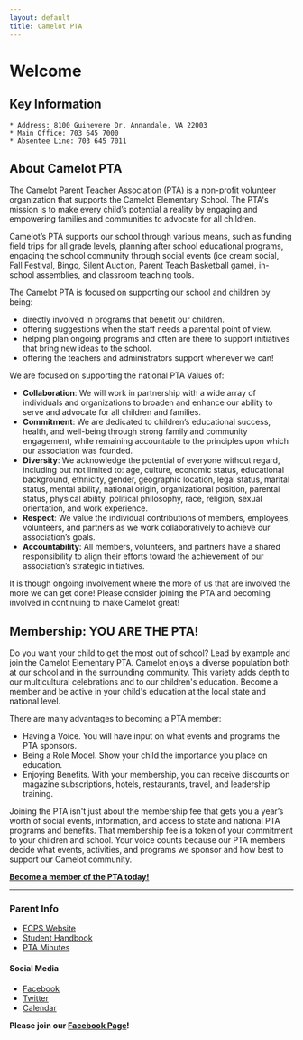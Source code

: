 ```yaml
---
layout: default
title: Camelot PTA
---
```


# Welcome

## Key Information
    * Address: 8100 Guinevere Dr, Annandale, VA 22003
    * Main Office: 703 645 7000
    * Absentee Line: 703 645 7011

## About Camelot PTA

The Camelot Parent Teacher Association (PTA) is a non-profit volunteer organization that supports the Camelot Elementary School. The PTA's mission is to make every child’s potential a reality by engaging and empowering families and communities to advocate for all children. 

Camelot’s PTA supports our school through various means, such as funding field trips for all grade levels, planning after school educational programs, engaging the school community through social events (ice cream social, Fall Festival, Bingo, Silent Auction, Parent Teach Basketball game), in-school assemblies, and classroom teaching tools.

The Camelot PTA is focused on supporting our school and children by being:
* directly involved in programs that benefit our children.
* offering suggestions when the staff needs a parental point of view.
* helping plan ongoing programs and often are there to support initiatives that bring new ideas to the school.
* offering the teachers and administrators support whenever we can!

We are focused on supporting the national PTA Values of: 
* **Collaboration**: We will work in partnership with a wide array of individuals and organizations to broaden and enhance our ability to serve and advocate for all children and families.
* **Commitment**: We are dedicated to children’s educational success, health, and well-being through strong family and community engagement, while remaining accountable to the principles upon which our association was founded.
* **Diversity**: We acknowledge the potential of everyone without regard, including but not limited to: age, culture, economic status, educational background, ethnicity, gender, geographic location, legal status, marital status, mental ability, national origin, organizational position, parental status, physical ability, political philosophy, race, religion, sexual orientation, and work experience.
* **Respect**: We value the individual contributions of members, employees, volunteers, and partners as we work collaboratively to achieve our association’s goals.
* **Accountability**: All members, volunteers, and partners have a shared responsibility to align their efforts toward the achievement of our association’s strategic initiatives.

It is though ongoing involvement where the more of us that are involved the more we can get done! Please consider joining the PTA and becoming involved in continuing to make Camelot great!

## Membership: YOU ARE THE PTA! 

Do you want your child to get the most out of school? Lead by example and join the Camelot Elementary PTA. Camelot enjoys a diverse population both at our school and in the surrounding community. This variety adds depth to our multicultural celebrations and to our children's education. Become a member and be active in your child's education at the local state and national level.

There are many advantages to becoming a PTA member:
* Having a Voice. You will have input on what events and programs the PTA sponsors.
* Being a Role Model. Show your child the importance you place on education.
* Enjoying Benefits. With your membership, you can receive discounts on magazine subscriptions, hotels, restaurants, travel, and leadership training.

Joining the PTA isn't just about the membership fee that gets you a year’s worth of social events, information, and access to state and national PTA programs and benefits. That membership fee is a token of your commitment to your children and school. Your voice counts because our PTA members decide what events, activities, and programs we sponsor and how best to support our Camelot community. 

**[Become a member of the PTA today!](/sign-up)**

-----------------------------

### Parent Info
* [FCPS Website](http://www.fcps.edu/CamelotES/)
* [Student Handbook](https://drive.google.com/file/d/0B08CHuPjOEKWdXBvVHg5UFNuYlE/view)
* [PTA Minutes](https://drive.google.com/folderview?id=0B08CHuPjOEKWRndSNDQ5V1BPS2c&usp=sharing)

#### Social Media
* [Facebook](http://www.facebook.com/camelotpta)
* [Twitter](http://twitter.com/camelotPTA)
* [Calendar](https://calendar.google.com/calendar/embed?src=camelot.elementary.pta%40gmail.com&ctz=America/New_York)

**Please join our [Facebook Page](http://www.facebook.com/camelotpta)!**
